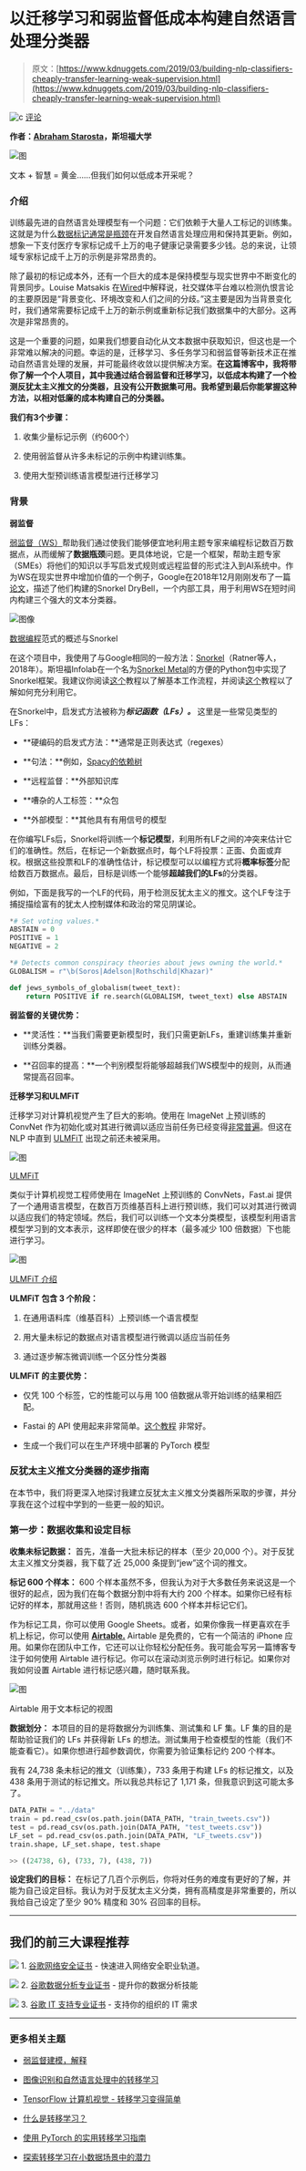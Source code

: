 # 以迁移学习和弱监督低成本构建自然语言处理分类器

> 原文：[https://www.kdnuggets.com/2019/03/building-nlp-classifiers-cheaply-transfer-learning-weak-supervision.html](https://www.kdnuggets.com/2019/03/building-nlp-classifiers-cheaply-transfer-learning-weak-supervision.html)

![c](../Images/3d9c022da2d331bb56691a9617b91b90.png) [评论](/2019/03/building-nlp-classifiers-cheaply-transfer-learning-weak-supervision.html?page=2#comments)

**作者：[Abraham Starosta](https://www.linkedin.com/in/abraham-starosta-ba662764/)，斯坦福大学**

![图](../Images/d212ffd35c6a8cfd800cf7e15607aafb.png)

文本 + 智慧 = 黄金……但我们如何以低成本开采呢？

### 介绍

训练最先进的自然语言处理模型有一个问题：它们依赖于大量人工标记的训练集。这就是为什么[数据标记通常是瓶颈](https://arxiv.org/pdf/1812.00417.pdf)在开发自然语言处理应用和保持其更新。例如，想象一下支付医疗专家标记成千上万的电子健康记录需要多少钱。总的来说，让领域专家标记成千上万的示例是非常昂贵的。

除了最初的标记成本外，还有一个巨大的成本是保持模型与现实世界中不断变化的背景同步。Louise Matsakis 在[Wired](https://www.wired.com/story/break-hate-speech-algorithm-try-love/)中解释说，社交媒体平台难以检测仇恨言论的主要原因是“背景变化、环境改变和人们之间的分歧。”这主要是因为当背景变化时，我们通常需要标记成千上万的新示例或重新标记我们数据集中的大部分。这再次是非常昂贵的。

这是一个重要的问题，如果我们想要自动化从文本数据中获取知识，但这也是一个非常难以解决的问题。幸运的是，迁移学习、多任务学习和弱监督等新技术正在推动自然语言处理的发展，并可能最终收敛以提供解决方案。**在这篇博客中，我将带你了解一个个人项目，其中我通过结合弱监督和迁移学习，以低成本构建了一个检测反犹太主义推文的分类器，且没有公开数据集可用。我希望到最后你能掌握这种方法，以相对低廉的成本构建自己的分类器。**

**我们有3个步骤：**

1.  收集少量标记示例（约600个）

1.  使用弱监督从许多未标记的示例中构建训练集。

1.  使用大型预训练语言模型进行迁移学习

### 背景

****弱监督****

[弱监督（WS）](https://hazyresearch.github.io/snorkel/blog/ws_blog_post.html)帮助我们通过使我们能够便宜地利用主题专家来编程标记数百万数据点，从而缓解了**数据瓶颈**问题。更具体地说，它是一个框架，帮助主题专家（SMEs）将他们的知识以手写启发式规则或远程监督的形式注入到AI系统中。作为WS在现实世界中增加价值的一个例子，Google在2018年12月刚刚发布了一篇[论文](https://arxiv.org/abs/1812.00417)，描述了他们构建的Snorkel DryBell，一个内部工具，用于利用WS在短时间内构建三个强大的文本分类器。

![图像](../Images/a91891363f2df9bff6e3b9ef53a6bff6.png)

[数据编程](https://hazyresearch.github.io/snorkel/blog/ws_blog_post.html)范式的概述与Snorkel

在这个项目中，我使用了与Google相同的一般方法：[Snorkel](https://arxiv.org/abs/1711.10160)（Ratner等人，2018年）。斯坦福Infolab在一个名为[Snorkel Metal](https://github.com/HazyResearch/metal)的方便的Python包中实现了Snorkel框架。我建议你阅读[这个](https://github.com/HazyResearch/metal/blob/master/tutorials/Basics.ipynb)教程以了解基本工作流程，并阅读[这个](https://github.com/HazyResearch/babble/blob/master/tutorial/Tutorial3_Tradeoffs.ipynb)教程以了解如何充分利用它。

在Snorkel中，启发式方法被称为***标记函数（LFs）。*** 这里是一些常见类型的LFs：

+   **硬编码的启发式方法：**通常是正则表达式（regexes）

+   **句法：**例如，[Spacy的依赖树](https://explosion.ai/demos/displacy)

+   **远程监督：**外部知识库

+   **嘈杂的人工标签：**众包

+   **外部模型：**其他具有有用信号的模型

在你编写LFs后，Snorkel将训练一个**标记模型**，利用所有LF之间的冲突来估计它们的准确性。然后，在标记一个新数据点时，每个LF将投票：正面、负面或弃权。根据这些投票和LF的准确性估计，标记模型可以以编程方式将**概率标签**分配给数百万数据点。最后，目标是训练一个能够**超越我们的LFs**的分类器。

例如，下面是我写的一个LF的代码，用于检测反犹太主义的推文。这个LF专注于捕捉描绘富有的犹太人控制媒体和政治的常见阴谋论。

```py
*# Set voting values.*
ABSTAIN = 0 
POSITIVE = 1 
NEGATIVE = 2

*# Detects common conspiracy theories about jews owning the world.*
GLOBALISM = r"\b(Soros|Adelson|Rothschild|Khazar)"

def jews_symbols_of_globalism(tweet_text):
    return POSITIVE if re.search(GLOBALISM, tweet_text) else ABSTAIN
```

**弱监督的关键优势：**

+   **灵活性：**当我们需要更新模型时，我们只需更新LFs，重建训练集并重新训练分类器。

+   **召回率的提高：**一个判别模型将能够超越我们WS模型中的规则，从而通常提高召回率。

****迁移学习和ULMFiT****

迁移学习对计算机视觉产生了巨大的影响。使用在 ImageNet 上预训练的 ConvNet 作为初始化或对其进行微调以适应当前任务已经变得[非常普遍](http://cs231n.github.io/transfer-learning/)。但这在 NLP 中直到 [ULMFiT](http://nlp.fast.ai/classification/2018/05/15/introducting-ulmfit.html) 出现之前还未被采用。

![图](../Images/4237eb9977df9f002176bf7898485a41.png)

[ULMFiT](http://nlp.fast.ai/classification/2018/05/15/introducting-ulmfit.html)

类似于计算机视觉工程师使用在 ImageNet 上预训练的 ConvNets，Fast.ai 提供了一个通用语言模型，在数百万页维基百科上进行预训练，我们可以对其进行微调以适应我们的特定领域。然后，我们可以训练一个文本分类模型，该模型利用语言模型学习到的文本表示，这样即使在很少的样本（最多减少 100 倍数据）下也能进行学习。

![图](../Images/314a231817b92b29b71f716dcc97d9c3.png)

[ULMFiT 介绍](http://nlp.fast.ai/classification/2018/05/15/introducting-ulmfit.html)

**ULMFiT 包含 3 个阶段：**

1.  在通用语料库（维基百科）上预训练一个语言模型

1.  用大量未标记的数据点对语言模型进行微调以适应当前任务

1.  通过逐步解冻微调训练一个区分性分类器

**ULMFiT 的主要优势：**

+   仅凭 100 个标签，它的性能可以与用 100 倍数据从零开始训练的结果相匹配。

+   Fastai 的 API 使用起来非常简单。[这个教程](https://github.com/fastai/fastai/blob/master/examples/text.ipynb) 非常好。

+   生成一个我们可以在生产环境中部署的 PyTorch 模型

### **反犹太主义推文分类器的逐步指南**

在本节中，我们将更深入地探讨我建立反犹太主义推文分类器所采取的步骤，并分享我在这个过程中学到的一些更一般的知识。

### ****第一步：数据收集和设定目标****

**收集未标记数据：** 首先，准备一大批未标记的样本（至少 20,000 个）。对于反犹太主义推文分类器，我下载了近 25,000 条提到“jew”这个词的推文。

**标记 600 个样本：** 600 个样本虽然不多，但我认为对于大多数任务来说这是一个很好的起点，因为我们在每个数据分割中将有大约 200 个样本。如果你已经有标记好的样本，那就用这些！否则，随机挑选 600 个样本并标记它们。

作为标记工具，你可以使用 Google Sheets。或者，如果你像我一样更喜欢在手机上标记，你可以使用 [**Airtable.**](https://airtable.com/) Airtable 是免费的，它有一个简洁的 iPhone 应用。如果你在团队中工作，它还可以让你轻松分配任务。我可能会写另一篇博客专注于如何使用 Airtable 进行标记。你可以在滚动浏览示例时进行标记。如果你对我如何设置 Airtable 进行标记感兴趣，随时联系我。

![图](../Images/10dff01b2d2aaa79587d784bf8cdaf21.png)

Airtable 用于文本标记的视图

**数据划分：** 本项目的目的是将数据分为训练集、测试集和 LF 集。LF 集的目的是帮助验证我们的 LFs 并获得新 LFs 的想法。测试集用于检查模型的性能（我们不能查看它）。如果你想进行超参数调优，你需要为验证集标记约 200 个样本。

我有 24,738 条未标记的推文（训练集），733 条用于构建 LFs 的标记推文，以及 438 条用于测试的标记推文。所以我总共标记了 1,171 条，但我意识到这可能太多了。

```py
DATA_PATH = "../data"
train = pd.read_csv(os.path.join(DATA_PATH, "train_tweets.csv"))
test = pd.read_csv(os.path.join(DATA_PATH, "test_tweets.csv"))
LF_set = pd.read_csv(os.path.join(DATA_PATH, "LF_tweets.csv"))
train.shape, LF_set.shape, test.shape

>> ((24738, 6), (733, 7), (438, 7))
```

**设定我们的目标：** 在标记了几百个示例后，你将对任务的难度有更好的了解，并能为自己设定目标。我认为对于反犹太主义分类，拥有高精度是非常重要的，所以我给自己设定了至少 90% 精度和 30% 召回率的目标。

* * *

## 我们的前三大课程推荐

![](../Images/0244c01ba9267c002ef39d4907e0b8fb.png) 1\. [谷歌网络安全证书](https://www.kdnuggets.com/google-cybersecurity) - 快速进入网络安全职业轨道。

![](../Images/e225c49c3c91745821c8c0368bf04711.png) 2\. [谷歌数据分析专业证书](https://www.kdnuggets.com/google-data-analytics) - 提升你的数据分析技能

![](../Images/0244c01ba9267c002ef39d4907e0b8fb.png) 3\. [谷歌 IT 支持专业证书](https://www.kdnuggets.com/google-itsupport) - 支持你的组织的 IT 需求

* * *

### 更多相关主题

+   [弱监督建模，解释](https://www.kdnuggets.com/2022/05/weak-supervision-modeling-explained.html)

+   [图像识别和自然语言处理中的转移学习](https://www.kdnuggets.com/2022/01/transfer-learning-image-recognition-natural-language-processing.html)

+   [TensorFlow 计算机视觉 - 转移学习变得简单](https://www.kdnuggets.com/2022/01/tensorflow-computer-vision-transfer-learning-made-easy.html)

+   [什么是转移学习？](https://www.kdnuggets.com/2022/01/transfer-learning.html)

+   [使用 PyTorch 的实用转移学习指南](https://www.kdnuggets.com/2023/06/practical-guide-transfer-learning-pytorch.html)

+   [探索转移学习在小数据场景中的潜力](https://www.kdnuggets.com/exploring-the-potential-of-transfer-learning-in-small-data-scenarios)
